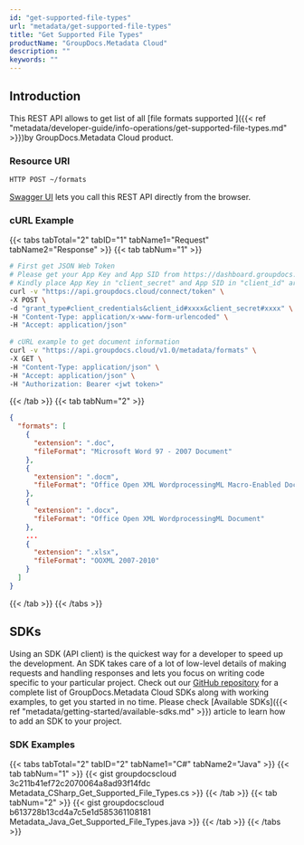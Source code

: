 ```yaml
---
id: "get-supported-file-types"
url: "metadata/get-supported-file-types"
title: "Get Supported File Types"
productName: "GroupDocs.Metadata Cloud"
description: ""
keywords: ""
---
```






## Introduction ##

This REST API allows to get list of all [file formats supported ]({{< ref "metadata/developer-guide/info-operations/get-supported-file-types.md" >}})by GroupDocs.Metadata Cloud product.

### Resource URI ###

```html
HTTP POST ~/formats
```

[Swagger UI](https://apireference.groupdocs.cloud/metadata/#/Info/GetSupportedFileFormats) lets you call this REST API directly from the browser.

### cURL Example ###

{{< tabs tabTotal="2" tabID="1" tabName1="Request" tabName2="Response" >}}
{{< tab tabNum="1" >}}

```bash
# First get JSON Web Token
# Please get your App Key and App SID from https://dashboard.groupdocs.cloud/#/apps. 
# Kindly place App Key in "client_secret" and App SID in "client_id" argument.
curl -v "https://api.groupdocs.cloud/connect/token" \
-X POST \
-d "grant_type#client_credentials&client_id#xxxx&client_secret#xxxx" \
-H "Content-Type: application/x-www-form-urlencoded" \
-H "Accept: application/json"
  
# cURL example to get document information
curl -v "https://api.groupdocs.cloud/v1.0/metadata/formats" \
-X GET \
-H "Content-Type: application/json" \
-H "Accept: application/json" \
-H "Authorization: Bearer <jwt token>"
```

{{< /tab >}}
{{< tab tabNum="2" >}}

```json
{
  "formats": [ 
    {
      "extension": ".doc",
      "fileFormat": "Microsoft Word 97 - 2007 Document"
    },
    {
      "extension": ".docm",
      "fileFormat": "Office Open XML WordprocessingML Macro-Enabled Document"
    },
    {
      "extension": ".docx",
      "fileFormat": "Office Open XML WordprocessingML Document"
    },
    ...
    {
      "extension": ".xlsx",
      "fileFormat": "OOXML 2007-2010"
    }
  ]
}
```

{{< /tab >}}
{{< /tabs >}}

## SDKs ##

Using an SDK (API client) is the quickest way for a developer to speed up the development. An SDK takes care of a lot of low-level details of making requests and handling responses and lets you focus on writing code specific to your particular project. Check out our [GitHub repository](https://github.com/groupdocs-metadata-cloud) for a complete list of GroupDocs.Metadata Cloud SDKs along with working examples, to get you started in no time. Please check [Available SDKs]({{< ref "metadata/getting-started/available-sdks.md" >}}) article to learn how to add an SDK to your project.

### SDK Examples ###

{{< tabs tabTotal="2" tabID="2" tabName1="C#" tabName2="Java" >}}
{{< tab tabNum="1" >}}
{{< gist groupdocscloud 3c211b41ef72c2070064a8ad93f14fdc Metadata_CSharp_Get_Supported_File_Types.cs >}}
{{< /tab >}}
{{< tab tabNum="2" >}}
{{< gist groupdocscloud b613728b13cd4a7c5e1d585361108181 Metadata_Java_Get_Supported_File_Types.java >}}
{{< /tab >}}
{{< /tabs >}}
